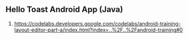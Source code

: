 ## Hello Toast Android App (Java)
1) https://codelabs.developers.google.com/codelabs/android-training-layout-editor-part-a/index.html?index=..%2F..%2Fandroid-training#0